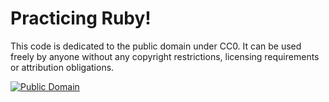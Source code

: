# Practicing Ruby!

This code is dedicated to the public domain under CC0. It can be used freely by anyone without any copyright restrictions, licensing requirements or attribution obligations.

[![Public Domain](https://licensebuttons.net/p/zero/1.0/88x31.png)](https://creativecommons.org/publicdomain/zero/1.0/)

